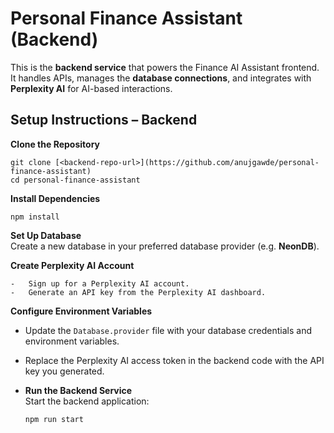 # Personal Finance Assistant (Backend)

This is the **backend service** that powers the Finance AI Assistant frontend. It handles APIs, manages the **database connections**, and integrates with **Perplexity AI** for AI-based interactions.

## Setup Instructions – Backend

**Clone the Repository**

    git clone [<backend-repo-url>](https://github.com/anujgawde/personal-finance-assistant)
    cd personal-finance-assistant

**Install Dependencies**

    npm install

**Set Up Database**  
 Create a new database in your preferred database provider (e.g. **NeonDB**).

**Create Perplexity AI Account**

    -   Sign up for a Perplexity AI account.
    -   Generate an API key from the Perplexity AI dashboard.

**Configure Environment Variables**

- Update the `Database.provider` file with your database credentials and environment variables.
- Replace the Perplexity AI access token in the backend code with the API key you generated.
- **Run the Backend Service**  
  Start the backend application:

      npm run start
